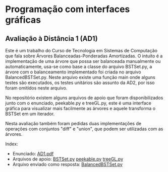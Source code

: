 # Programação com interfaces gráficas

## Avaliação à Distância 1 (AD1)

Este é um trabalho do Curso de Tecnologia em Sistemas de Computação que fala sobre Árvores Balanceadas-Ponderadas Amortizadas. O intuito é a implementação de uma árvore que possa ser balanceada manualmente ou automaticamente, usa-se como base a classe do arquivo BSTSet.py, a 
árvore com o balanceamento implementado foi criada no arquivo BalancedBSTSet.py. Neste arquivo existe uma função main onde alguns testes são executados, os testes unitários são assunto da AD2, por isso foram omitidos neste arquivo. 

No repositório existem alguns arquivos de apoio que foram disponibilizados junto com o enunciado, peekable.py e treeGL.py, este é uma interface gráfica para visualizar mais facilmente as árvores e aquele transforma o BSTSet em um iterador.

Nesta avaliação também foram pedidas duas implementações de operações com conjuntos "diff" e "union", que podem ser utilizadas com as árvores.

Index:
- Enunciado: [AD1.pdf](https://github.com/gianimpronta/cederj_pig_ad1/blob/master/AD1.pdf)
- Arquivos de apoio: [BSTSet.py](https://github.com/gianimpronta/cederj_pig_ad1/blob/master/BSTSet.py) [peekable.py](https://github.com/gianimpronta/cederj_pig_ad1/blob/master/peekable.py) [treeGL.py](https://github.com/gianimpronta/cederj_pig_ad1/blob/master/treeGL.py)
- Arquivo enviado como resposta: [BalancedBSTSet.py](https://github.com/gianimpronta/cederj_pig_ad1/blob/master/BalancedBSTSet.py)
